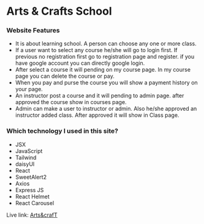 # Arts & Crafts School

### Website Features
* It is about learning school. A person can choose any one or more class.
* If a user want to select any course he/she will go to login first. If previous no registration first go to registration page and register. if you have google account you can directly google login.
* After select a course it will pending on my course page. In my course page you can delete the course or pay.
* When you pay and purse the course you will show a payment history on your page.
* An instructor post a course and it will pending to admin page. after approved the course show in courses page.
* Admin can make a user to instructor or admin. Also he/she approved an instructor added class. After approved it will show in Class page.


### Which technology I used in this site?
* JSX
* JavaScript
* Tailwind 
* daisyUI
* React
* SweetAlert2
* Axios
* Express JS
* React Helmet
* React Carousel

Live link: [Arts&crafT](https://toy-car-2096a.web.app/)
